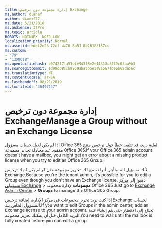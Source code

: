 ```yaml
---
title: إدارة مجموعة دون ترخيص Exchange
ms.author: dianef
author: dianef77
ms.date: 5/23/2018
ms.audience: ITPro
ms.topic: article
ROBOTS: NOINDEX, NOFOLLOW
localization_priority: Normal
ms.assetid: edef2e23-72cf-4a76-8a51-0b26182187cc
ms.custom:
- "79"
- "1200018"
ms.openlocfilehash: b974217fa53efe943f8e2e44313c5679c0faa9b3
ms.sourcegitcommit: 1d98db8acb9959aba3b5e308a567ade6b62da56c
ms.translationtype: MT
ms.contentlocale: ar-SA
ms.lasthandoff: 08/22/2019
ms.locfileid: "36497447"
---
```

# <a name="manage-a-group-without-an-exchange-license"></a><span data-ttu-id="00f39-102">إدارة مجموعة دون ترخيص Exchange</span><span class="sxs-lookup"><span data-stu-id="00f39-102">Manage a Group without an Exchange License</span></span>

<span data-ttu-id="00f39-103">إذا لم يكن لديك حساب مسؤول Office 365 لعلبة بريد، قد تتلقى خطأ حول ترخيص منتج مفقود عند محاولة تحرير مجموعة Office 365.</span><span class="sxs-lookup"><span data-stu-id="00f39-103">If your Office 365 admin account doesn't have a mailbox, you might get an error about a missing product license when you try to edit an Office 365 Group.</span></span>
  
<span data-ttu-id="00f39-104">لأنك مسؤول المستأجر، أنها تسمح لك بتحرير مجموعة حتى لو لم يكن لديك ترخيص Exchange.</span><span class="sxs-lookup"><span data-stu-id="00f39-104">Because you're the tenant admin, it's possible for you to edit a Group even though you don't have an Exchange license.</span></span> <span data-ttu-id="00f39-105">اذهبوا إلى [مركز مسؤولي Exchange](https://outlook.office365.com/ecp.aspx) \> **مجموعات** لإدارة مجموعة Office 365.</span><span class="sxs-lookup"><span data-stu-id="00f39-105">Just go to [Exchange Admin Center](https://outlook.office365.com/ecp.aspx) \> **Groups** to manage the Office 365 Group.</span></span>
  
<span data-ttu-id="00f39-106">إذا كنت تريد تحرير مجموعات في مركز الإدارة، إضافة ترخيص Exchange لحساب المسؤول الخاص بك.</span><span class="sxs-lookup"><span data-stu-id="00f39-106">If you want to edit Groups in the admin center, add an Exchange license to your admin account.</span></span> <span data-ttu-id="00f39-107">تحتاج إلى الانتظار حتى يتم إنشاء علبة البريد الكامل قبل أن يمكنك تحرير مجموعة.</span><span class="sxs-lookup"><span data-stu-id="00f39-107">You need to wait until the mailbox is fully created before you can edit a group.</span></span>
  